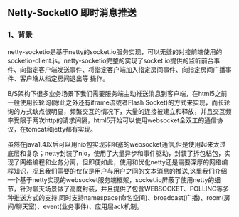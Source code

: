 
## Netty-SocketIO 即时消息推送
### 1、背景

netty-socketio是基于netty的socket.io服务实现，可以无缝的对接前端使用的socketio-client.js。netty-socketio完整的实现了socket.io提供的监听前台事件、向指定客户端发送事件、将指定客户端加入指定房间事件、向指定房间广播事件、客户端从指定房间退出等 操作。




B/S架构下很多业务场景下我们需要服务端主动推送消息到客户端，在html5之前一般使用长轮询(除此之外还有iframe流或者Flash Socket)的方式来实现，而长轮询的方式缺点很明显，频繁交互的情况下，大量的连接被建立和释放，并且交互频率受限于两次http的请求间隔，html5开始可以使用websocket全双工的通信协议，在tomcat和jetty都有实现。

虽然在java1.4以后可以用nio包实现非阻塞的websocket通信,但是使用起来太过底层和复杂；netty封装了nio，使用了大量异步和事件驱动，封装了拆包粘包，实现了网络编程和业务分离，但即便如此，使用和优化netty还是需要深厚的网络编程知识，况且我们需要的仅仅是用户与用户之间的文本消息的推送,这里我们介绍一个基于netty实现的websocket服务端框架，socket.io屏蔽了使用netty的细节，针对聊天场景做了高度封装，并且提供了包含WEBSOCKET、POLLING等多种推送方式的支持,同时支持namespace(命名空间)、broadcast(广播)、room(房间/聊天室)、event(业务事件)、应用层ack机制。
